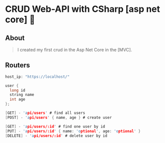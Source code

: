 # CRUD Web-API with CSharp [asp net core] 💖

## About 
> I created my first crud in the Asp Net Core in the [MVC].

## Routers
```h
host_ip: "https://localhost/"

user {
  long id
  string name
  int age
};

[GET] - 'api/users' # find all users
[POST] - 'api/users' { name, age } # create user

[GET] - 'api/users/:id' # find one user by id
[PUT] - 'api/users/:id' { name: 'optional', age: 'optional' } 
[DELETE] - 'api/users/:id' # delete user by id
```
